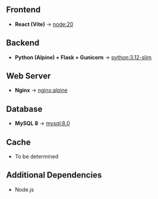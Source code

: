 ## **Frontend**
- **React (Vite)** → [node:20](https://hub.docker.com/_/node)

## **Backend**
- **Python (Alpine) + Flask + Gunicorn** → [python:3.12-slim](https://hub.docker.com/_/python)

## **Web Server**
- **Nginx** → [nginx:alpine](https://hub.docker.com/_/nginx)

## **Database**
- **MySQL 8** → [mysql:8.0](https://hub.docker.com/_/postgres)

## **Cache**
- To be determined 

## **Additional Dependencies**
- Node.js
